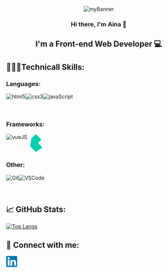 <p align="center">
<img src="https://user-images.githubusercontent.com/32444061/201320058-e4d4a121-b091-4afa-8660-5ea0cf54386e.png" alt="myBanner">
</p>


<h3 align="center">
Hi there, I'm Aina 👋
</h3>

<h2 align="center">
I'm a Front-end Web Developer 💻
</h2>


## 👩🏽‍💻Technicall Skills:

### Languages: 

<img height="50" align="left" src="https://cdn-icons-png.flaticon.com/512/174/174854.png" alt="html5">

<img height="50" align="left" src="https://cdn-icons-png.flaticon.com/512/732/732190.png" alt="css3">

<img height="50" align="left" src="https://seeklogo.com/images/J/javascript-logo-8892AEFCAC-seeklogo.com.png" alt="javaScript">

<br><br><br>

### Frameworks:

<img height="50" align="left" src="https://upload.wikimedia.org/wikipedia/commons/thumb/9/95/Vue.js_Logo_2.svg/1184px-Vue.js_Logo_2.svg.png" alt="vueJS">

<img height="50" align="left" src="https://raw.githubusercontent.com/github/explore/ad9cd7e959a88047c830c3a9cc4e9ffcf5e644f7/topics/bulma/bulma.png" alt="bulma">

<br><br><br>

### Other:

<img height="40" align="left" src="https://upload.wikimedia.org/wikipedia/commons/thumb/e/e0/Git-logo.svg/1280px-Git-logo.svg.png" alt="Git">

<img height="40" align="left" src="https://upload.wikimedia.org/wikipedia/commons/thumb/9/9a/Visual_Studio_Code_1.35_icon.svg/2048px-Visual_Studio_Code_1.35_icon.svg.png" alt="VSCode">

<br><br><br>

## 📈 GitHub Stats: 

[![Top Langs](https://github-readme-stats.vercel.app/api/top-langs/?username=ainallamas&layout=compact)](https://github.com/ainallamas)


## 💌 Connect with me:

<a href="https://www.linkedin.com/in/ainallamas/"><img align="left" height="30" src="./ImagesFolder/linkedin.png" alt="LinkedIn">

<br>

<!--
**ainallamas/ainallamas** is a ✨ _special_ ✨ repository because its `README.md` (this file) appears on your GitHub profile.

Here are some ideas to get you started:

- 🔭 I’m currently working on ...
- 🌱 I’m currently learning ...
- 👯 I’m looking to collaborate on ...
- 🤔 I’m looking for help with ...
- 💬 Ask me about ...
- 📫 How to reach me: ...
- 😄 Pronouns: ...
- ⚡ Fun fact: ...
-->
